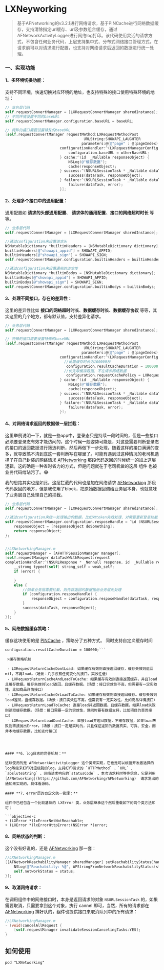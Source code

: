 # LXNeyworking
> 基于AFNetworking的v3.2.1进行网络请求，基于PINCache进行网络数据缓存，支持清除指定url缓存、url及参数组合缓存，通过AFNetworkActivityLogger进行网络log打印。该代码使用灵活的请求方式，不包含任何业务代码，上层支持集中式、分布式网络接口管理方式，在请求前可以对请求进行配置，也支持对网络请求后返回的数据进行统一处理。

### 一、实现功能

#### **1、多环境切换功能：**

支持不同环境，快速切换对应环境的地址，也支持特殊的接口使用特殊环境的地址：

```objective-c
// 业务层代码
self.requestConvertManager = [LXRequestConvertManager sharedInstance];
// 不同环境设置不同的baseURL
self.requestConvertManager.configuration.baseURL = baseURL;

// 特殊的接口需要设置特殊的baseURL
[self.requestConvertManager requestMethod:LXRequestMethodPost
                                    URLString:SHOWAPI_LAUGHTER
                                   parameters:@{@"page" : @(pageIndex), @"maxResult" : @(pageSize)}
                         configurationHandler:^(LXRequestManagerConfig * _Nullable configuration) {
                             configuration.baseURL = otherBaseURL;
                         } cache:^(id  _Nullable responseObject) {
                             NSLog(@"缓存数据");
                             cache(responseObject);
                         } success:^(NSURLSessionTask * _Nullable dataTask, id  _Nullable responseObject) {
                             success(dataTask, responseObject);
                         } failure:^(NSURLSessionTask * _Nullable dataTask, LXError * _Nullable error) {
                             failure(dataTask, error);
                         }];
```

#### **2、处理多个接口中的通用配置：**

通用配置如 **请求的头部通用配置**、 **请求体的通用配置**、**接口的网络超时时长** 等等。

```objective-c
// 业务层代码
self.requestConvertManager = [LXRequestConvertManager sharedInstance];

//通过configuration来设置请求头
NSMutableDictionary *builtinHeaders = [NSMutableDictionary dictionary];
builtinHeaders[@"showapi_appid"] = SHOWAPI_APPID;
builtinHeaders[@"showapi_sign"] = SHOWAPI_SIGN;
self.requestConvertManager.configuration.builtinHeaders = builtinHeaders;

//通过configuration来设置通用的请求体
NSMutableDictionary *builtinBodys = [NSMutableDictionary dictionary];
builtinBodys[@"showapi_appid"] = SHOWAPI_APPID;
builtinBodys[@"showapi_sign"] = SHOWAPI_SIGN;
self.requestConvertManager.configuration.builtinBodys = builtinBodys;
```

#### **3、处理不同接口，存在的差异性：**

这里的差异性比如 **接口的网络超时时长**、**数据缓存时长**、**数据缓存协议** 等等，其实这里的几个地方，都有默认值，支持差异化请求。

```objective-c
// 业务层代码
self.requestConvertManager = [LXRequestConvertManager sharedInstance];

// 特殊的接口需要设置特殊的baseURL
[self.requestConvertManager requestMethod:LXRequestMethodPost
                                    URLString:SHOWAPI_LAUGHTER
                                   parameters:@{@"page" : @(pageIndex), @"maxResult" : @(pageSize)}
                         configurationHandler:^(LXRequestManagerConfig * _Nullable configuration) {
                           //设置缓存时长为100000秒
							configuration.resultCacheDuration = 100000;    
                           //优先取缓存数据，不在请求网络数据
                            configuration.requestCachePolicy = LXRequestReturnLoadToCache;    
                         } cache:^(id  _Nullable responseObject) {
                             NSLog(@"缓存数据");
                             cache(responseObject);
                         } success:^(NSURLSessionTask * _Nullable dataTask, id  _Nullable responseObject) {
                             success(dataTask, responseObject);
                         } failure:^(NSURLSessionTask * _Nullable dataTask, LXError * _Nullable error) {
                             failure(dataTask, error);
                         }];
```

#### **4、对网络请求返回的数据做一层拦截：**

这里举例说明一下，就是一些app中，登录态只是持续一段时间的，但是一些接口必须要登录态有效才能访问的，这个时候一般姿势可能是，对这些需要判断登录态的接口的返回数据进行筛选判断，然后再做下一步处理，随着这样的接口满满的变多，就导致搞不清到底这一套判断写在哪里了。可能有遇到过这种情况的老司机选择了在自己封装的网络请求 [AFNetworking](https://github.com/AFNetworking/AFNetworking)  那段代码返回的时候统一的加上这层逻辑，这的确是一种省时省力的方式，但是问题就在于老司机做的这层 组件 也被业务代码给玷污了。😂

我的思路其实也是如此，这层拦截的代码也是加在网络请求 [AFNetworking](https://github.com/AFNetworking/AFNetworking)  那段代码返回的地方，但是我使用了block，把原始数据回调给业务层本身，也就意味了业务层自己处理自己的拦截。

```objective-c
// 业务层代码
self.requestConvertManager = [LXRequestConvertManager sharedInstance];

//通过configuration来统一处理输出的数据，比如对token失效处理、对需要重新登录拦截
self.requestConvertManager.configuration.resposeHandle = ^id (NSURLSessionTask *dataTask, id responseObject) {
  	responseObject = [responseObject doSomething];
	return responseObject;
};


//LXNetworkingManager.m
self.requestManager = [AFHTTPSessionManager manager];
[self.requestManager dataTaskWithRequest:request
completionHandler:^(NSURLResponse * _Nonnull response, id  _Nullable responseObject, NSError * _Nullable error) {
    __strong typeof(self) strong_self = weak_self;
    if (error) {
        
    }
    else {
      	//如果业务层需要拦截，则先将返回的数据抛给业务层先处理
        if (configuration.resposeHandle) {
            responseObject = configuration.resposeHandle(dataTask, responseObject);
        }
        success(dataTask, responseObject);
    }
}];
```

#### **5、网络数据缓存策略**：

缓存这块使用的是 [PINCache](https://github.com/pinterest/PINCache) ，策略分了五种方式。
同时支持自定义缓存时间
```//设置缓存时长为100000秒
configuration.resultCacheDuration = 100000;```

 >缓存策略机制
 
 - LXRequestReturnCacheDontLoad: 如果缓存有效则直接返回缓存，缓存失效则返回nil，不再load。（场景：几乎没有任何变化的接口，实效性低）
 - LXRequestReturnCacheAndLoadToCache: 如果缓存有效则直接返回缓存，并且load且缓存数据。缓存失效则load返回，且缓存数据。（场景：接口实效性不高，但需要有一定实效性，比如商品详情接口）
 - LXRequestReturnCacheOrLoadToCache: 如果缓存有效则直接返回缓存。缓存失效则load返回，且缓存数据。（场景：接口实效性不高，但需要有一定实效性，比如商品详情接口）
 - LXRequestReturnLoadToCache: 直接load并返回数据，且缓存数据，如果load失败则读取缓存数据。（场景：接口需要一定的实效性，但同时要有数据支持，比如项目的首页接口）
 - LXRequestReturnLoadDontCache: 直接load并返回数据，不缓存数据，如果load失败则直接抛出Error。（场景：接口一定是实时的，并且保证返回的数据真实、可靠、安全，而非本地缓存数据，比如支付接口）
 



#### **6、log日志的完善机制：**

这块使用的是 AFNetworkActivityLogger 这个类来实现，它也是可以根据开发者选择的log等级来打印对应级别的log，支持打印请求的 `HTTPMethod` 、`URL` 、`absluteString` 、网络请求响应的`statusCode` 、本次请求耗时等等信息，它是利用  [AFNetworking](https://github.com/AFNetworking/AFNetworking)  请求发出的通知来实现的，具体看源码。

#### **7、error层的自定义统一管理：**

组件中已经包含一个比较基础的 LXError 类，业务层继承这个然后重载如下的两个类方法即可：

```objective-c
+ (LXError *)lxErrorNetNotReachable;
+ (LXError *)lxErrorHttpError:(NSError *)error;
```

#### **8、网络状态的判断：**

这个没有好说的，还是 [AFNetworking](https://github.com/AFNetworking/AFNetworking) 那一套：

```objective-c
//LXNetworkingManager.m
[[AFNetworkReachabilityManager sharedManager] setReachabilityStatusChangeBlock:^(AFNetworkReachabilityStatus status) {
	NSLog(@"Reachability: %@", AFStringFromNetworkReachabilityStatus(status));
	self.networkStatus = status;
}];
```

#### 9、取消网络请求：

在调用组件中的网络接口时，本身是返回请求的对象 `NSURLSessionTask` 的，如果需要取消，只需要拿到这个对象，执行 cannel 即可，当然，所有的请求都在 [AFNetworking](https://github.com/AFNetworking/AFNetworking) 排好队的，组件也提供接口来取消队列中的所有请求：

```objective-c
//LXNetworkingManager.m
- (void)cancelAllRequest {
    [self.requestManager invalidateSessionCancelingTasks:YES];
}
```


## 如何使用
```
pod "LXNetworking"
```
